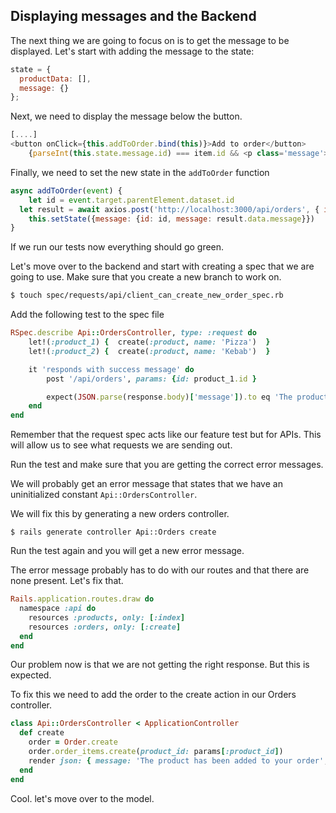 ## Displaying messages and the Backend

The next thing we are going to focus on is to get the message to be displayed.
Let's start with adding the message to the state:

```js
state = {
  productData: [],
  message: {}
};
```

Next, we need to display the message below the button.

```js
[....]
<button onClick={this.addToOrder.bind(this)}>Add to order</button>
	{parseInt(this.state.message.id) === item.id && <p class='message'>{this.state.message.message}</p>}
```

Finally, we need to set the new state in the `addToOrder` function

```js
async addToOrder(event) {
	let id = event.target.parentElement.dataset.id
  let result = await axios.post('http://localhost:3000/api/orders', { id: id } )
	this.setState({message: {id: id, message: result.data.message}})
}
```
If we run our tests now everything should go green.

Let's move over to the backend and start with creating a spec that we are going to use. Make sure that you create a new branch to work on.

```bash
$ touch spec/requests/api/client_can_create_new_order_spec.rb
```

Add the following test to the spec file

```ruby
RSpec.describe Api::OrdersController, type: :request do
	let!(:product_1) {  create(:product, name: 'Pizza')  }
	let!(:product_2) {  create(:product, name: 'Kebab')  }

	it 'responds with success message' do
		post '/api/orders', params: {id: product_1.id }

		expect(JSON.parse(response.body)['message']).to eq 'The product has been added to your order'
	end
end
```

Remember that the request spec acts like our feature test but for APIs. This will allow us to see what requests we are sending out.

Run the test and make sure that you are getting the correct error messages.

We will probably get an error message that states that we have an uninitialized constant `Api::OrdersController`.

We will fix this by generating a new orders controller.

`$ rails generate controller Api::Orders create`

Run the test again and you will get a new error message.

The error message probably has to do with our routes and that there are none present. Let's fix that.

```ruby
Rails.application.routes.draw do
  namespace :api do
    resources :products, only: [:index]
    resources :orders, only: [:create]
  end
end
```

Our problem now is that we are not getting the right response. But this is expected.

To fix this we need to add the order to the create action in our Orders controller.

```ruby
class Api::OrdersController < ApplicationController
  def create
    order = Order.create
    order.order_items.create(product_id: params[:product_id])
    render json: { message: 'The product has been added to your order', order_id: order.id }
  end
end
```

Cool. let's move over to the model.